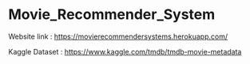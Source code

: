 # Movie_Recommender_System


Website link : 
https://movierecommendersystems.herokuapp.com/


Kaggle Dataset : 
https://www.kaggle.com/tmdb/tmdb-movie-metadata
